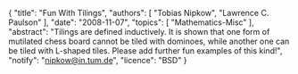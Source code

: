 {
    "title": "Fun With Tilings",
    "authors": [
        "Tobias Nipkow",
        "Lawrence C. Paulson"
    ],
    "date": "2008-11-07",
    "topics": [
        "Mathematics-Misc"
    ],
    "abstract": "Tilings are defined inductively. It is shown that one form of mutilated chess board cannot be tiled with dominoes, while another one can be tiled with L-shaped tiles. Please add further fun examples of this kind!",
    "notify": "nipkow@in.tum.de",
    "licence": "BSD"
}